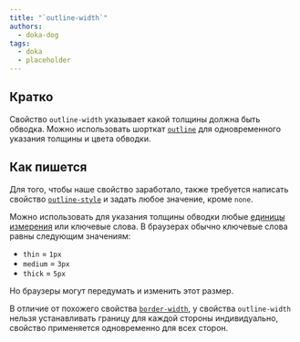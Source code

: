 ```yaml
---
title: "`outline-width`"
authors:
  - doka-dog
tags:
  - doka
  - placeholder
---
```


## Кратко

Свойство `outline-width` указывает какой толщины должна быть обводка. Можно использовать шорткат [`outline`](/css/outline/) для одновременного указания толщины и цвета обводки.

## Как пишется

Для того, чтобы наше свойство заработало, также требуется написать свойство [`outline-style`](/css/outline-style/) и задать любое значение, кроме `none`.

Можно использовать для указания толщины обводки любые [единицы измерения](/css/numeric-types/) или ключевые слова. В браузерах обычно ключевые слова равны следующим значениям:

- `thin` = `1px`
- `medium` = `3px`
- `thick` = `5px`

Но браузеры могут передумать и изменить этот размер.

В отличие от похожего свойства [`border-width`](/css/border-width/), у свойства `outline-width` нельзя устанавливать границу для каждой стороны индивидуально, свойство применяется одновременно для всех сторон.
